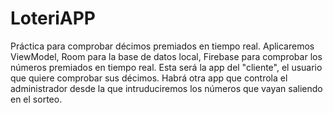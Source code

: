 # LoteriAPP
Práctica para comprobar décimos premiados en tiempo real.
Aplicaremos ViewModel, Room para la base de datos local, Firebase para
comprobar los números premiados en tiempo real.
Esta será la app del "cliente", el usuario que quiere comprobar sus décimos.
Habrá otra app que controla el administrador desde la que intruduciremos los números que
vayan saliendo en el sorteo.

